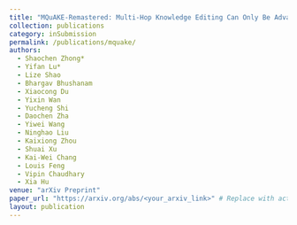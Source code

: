 ```yaml
---
title: "MQuAKE-Remastered: Multi-Hop Knowledge Editing Can Only Be Advanced with Reliable Evaluations"
collection: publications
category: inSubmission
permalink: /publications/mquake/
authors:
  - Shaochen Zhong*
  - Yifan Lu*
  - Lize Shao
  - Bhargav Bhushanam
  - Xiaocong Du
  - Yixin Wan
  - Yucheng Shi
  - Daochen Zha
  - Yiwei Wang
  - Ninghao Liu
  - Kaixiong Zhou
  - Shuai Xu
  - Kai-Wei Chang
  - Louis Feng
  - Vipin Chaudhary
  - Xia Hu
venue: "arXiv Preprint"
paper_url: "https://arxiv.org/abs/<your_arxiv_link>" # Replace with actual link
layout: publication
---
```


